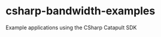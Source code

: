 csharp-bandwidth-examples
=========================

Example applications using the CSharp Catapult SDK 
